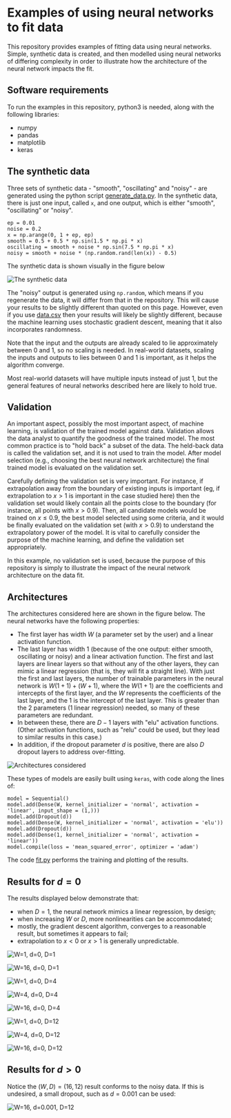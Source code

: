 # Examples of using neural networks to fit data

This repository provides examples of fitting data using neural networks.  Simple, synthetic data is created, and then modelled using neural networks of differing complexity in order to illustrate how the architecture of the neural network impacts the fit.

## Software requirements

To run the examples in this repository, python3 is needed, along with the following libraries:

- numpy
- pandas
- matplotlib
- keras

## The synthetic data

Three sets of synthetic data - "smooth", "oscillating" and "noisy" - are generated using the python script [generate_data.py](generate_data.py).  In the synthetic data, there is just one input, called `x`, and one output, which is either "smooth", "oscillating" or "noisy".

```
ep = 0.01
noise = 0.2
x = np.arange(0, 1 + ep, ep)
smooth = 0.5 + 0.5 * np.sin(1.5 * np.pi * x)
oscillating = smooth + noise * np.sin(7.5 * np.pi * x)
noisy = smooth + noise * (np.random.rand(len(x)) - 0.5)
```

The synthetic data is shown visually in the figure below

![The synthetic data](data.svg)

The "noisy" output is generated using `np.random`, which means if you regenerate the data, it will differ from that in the repository.  This will cause your results to be slightly different than quoted on this page.  However, even if you use [data.csv](data.csv) then your results will likely be slightly different, because the machine learning uses stochastic gradient descent, meaning that it also incorporates randomness.

Note that the input and the outputs are already scaled to lie approximately between 0 and 1, so no scaling is needed.  In real-world datasets, scaling the inputs and outputs to lies between 0 and 1 is important, as it helps the algorithm converge.

Most real-world datasets will have multiple inputs instead of just 1, but the general features of neural networks described here are likely to hold true.

## Validation

An important aspect, possibly the most important aspect, of machine learning, is validation of the trained model against data.  Validation allows the data analyst to quantify the goodness of the trained model.  The most common practice is to "hold back" a subset of the data.  The held-back data is called the validation set, and it is not used to train the model.  After model selection (e.g., choosing the best neural network architecture) the final trained model is evaluated on the validation set.

Carefully defining the validation set is very important.  For instance, if extrapolation away from the boundary of existing inputs is important (eg, if extrapolation to $x > 1$ is important in the case studied here) then the validation set would likely contain all the points close to the boundary (for instance, all points with $x > 0.9$).  Then, all candidate models would be trained on $x \leq 0.9$, the best model selected using some criteria, and it would be finally evaluated on the validation set (with $x > 0.9$) to understand the extrapolatory power of the model.  It is vital to carefully consider the purpose of the machine learning, and define the validation set appropriately.

In this example, no validation set is used, because the purpose of this repository is simply to illustrate the impact of the neural network architecture on the data fit.

## Architectures

The architectures considered here are shown in the figure below.  The neural networks have the following properties:

- The first layer has width $W$ (a parameter set by the user) and a linear activation function.
- The last layer has width 1 (because of the one output: either smooth, oscillating or noisy) and a linear activation function.  The first and last layers are linear layers so that without any of the other layers, they can mimic a linear regression (that is, they will fit a straight line).  With just the first and last layers, the number of trainable parameters in the neural network is $W(1 + 1) + (W + 1)$, where the $W(1 + 1)$ are the coefficients and intercepts of the first layer, and the $W$ represents the coefficients of the last layer, and the $1$ is the intercept of the last layer.  This is greater than the 2 parameters (1 linear regression) needed, so many of these parameters are redundant.
- In between these, there are $D - 1$ layers with "elu" activation functions.  (Other activation functions, such as "relu" could be used, but they lead to similar results in this case.)
- In addition, if the dropout parameter $d$ is positive, there are also $D$ dropout layers to address over-fitting.

![Architectures considered](architectures.png)

These types of models are easily built using `keras`, with code along the lines of:

```
model = Sequential()
model.add(Dense(W, kernel_initializer = 'normal', activation = 'linear', input_shape = (1,)))
model.add(Dropout(d))
model.add(Dense(W, kernel_initializer = 'normal', activation = 'elu'))
model.add(Dropout(d))
model.add(Dense(1, kernel_initializer = 'normal', activation = 'linear'))
model.compile(loss = 'mean_squared_error', optimizer = 'adam')
```

The code [fit.py](fit.py) performs the training and plotting of the results.

## Results for $d=0$

The results displayed below demonstrate that:

- when $D = 1$, the neural network mimics a linear regression, by design;
- when increasing $W$ or $D$, more nonlinearities can be accommodated;
- mostly, the gradient descent algorithm, converges to a reasonable result, but sometimes it appears to fail;
- extrapolation to $x < 0$ or $x > 1$ is generally unpredictable.

![W=1, d=0, D=1](result_1_0.0_1.png)

![W=16, d=0, D=1](result_16_0.0_1.png)

![W=1, d=0, D=4](result_1_0.0_4.png)

![W=4, d=0, D=4](result_4_0.0_4.png)

![W=16, d=0, D=4](result_16_0.0_4.png)

![W=1, d=0, D=12](result_1_0.0_12.png)

![W=4, d=0, D=12](result_4_0.0_12.png)

![W=16, d=0, D=12](result_16_0.0_12.png)


## Results for $d>0$

Notice the $(W, D) = (16, 12)$ result conforms to the noisy data.  If this is undesired, a small dropout, such as $d = 0.001$ can be used:

![W=16, d=0.001, D=12](result_16_0.001_12.png)













